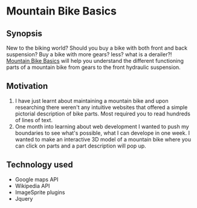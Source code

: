 # Mountain Bike Basics

## Synopsis

New to the biking world? Should you buy a bike with both front and back suspension? Buy a bike with more gears? less? what is a derailer?!
[Mountain Bike Basics](show-both-staged-and-unstaged-changes) will help you understand the different functioning parts of a mountain bike from gears to the front hydraulic suspension. 

## Motivation

1. I have just learnt about maintaining a mountain bike and upon researching there weren't any intuitive websites that offered a simple pictorial description of bike parts. Most required you to read hundreds of lines of text. 
2. One month into learning about web development I wanted to push my boundaries to see what's possible, what I can develope in one week. I wanted to make an interactive 3D model of a mountain bike where you can click on parts and a part description will pop up.

## Technology used

* Google maps API
* Wikipedia API
* ImageSprite plugins
* Jquery



